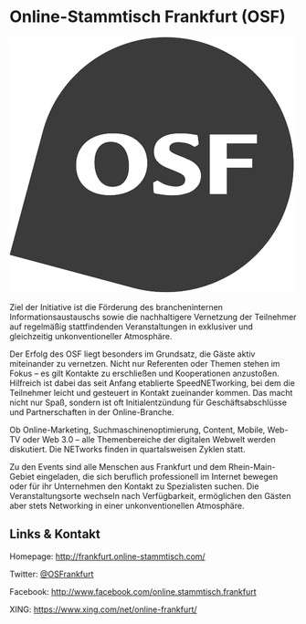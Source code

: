 # Online-Stammtisch Frankfurt (OSF)
![Online-Stammtisch Frankfurt](./osf.logo.png)

Ziel der Initiative ist die Förderung des brancheninternen Informationsaustauschs sowie die
nachhaltigere Vernetzung der Teilnehmer auf regelmäßig stattfindenden Veranstaltungen in exklusiver und
gleichzeitig unkonventioneller Atmosphäre.

Der Erfolg des OSF liegt besonders im Grundsatz, die Gäste aktiv miteinander zu vernetzen. Nicht nur Referenten
oder Themen stehen im Fokus – es gilt Kontakte zu erschließen und Kooperationen anzustoßen. Hilfreich ist dabei
das seit Anfang etablierte SpeedNETworking, bei dem die Teilnehmer leicht und gesteuert in Kontakt zueinander
kommen. Das macht nicht nur Spaß, sondern ist oft Initialentzündung für Geschäftsabschlüsse und Partnerschaften
in der Online-Branche.

Ob Online-Marketing, Suchmaschinenoptimierung, Content, Mobile, Web-TV oder Web 3.0 – alle Themenbereiche der
digitalen Webwelt werden diskutiert. Die NETworks finden in quartalsweisen Zyklen statt.

Zu den Events sind alle Menschen aus Frankfurt und dem Rhein-Main-Gebiet eingeladen, die sich beruflich
professionell im Internet bewegen oder für ihr Unternehmen den Kontakt zu Spezialisten suchen. Die
Veranstaltungsorte wechseln nach Verfügbarkeit, ermöglichen den Gästen aber stets Networking in einer
unkonventionellen Atmosphäre.


## Links &amp; Kontakt

Homepage: <http://frankfurt.online-stammtisch.com/>



Twitter: [@OSFrankfurt](https://twitter.com/@OSFrankfurt)

Facebook: <http://www.facebook.com/online.stammtisch.frankfurt>


XING: <https://www.xing.com/net/online-frankfurt/>





